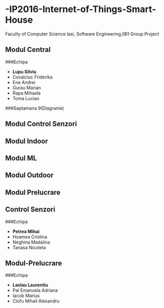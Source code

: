 # -IP2016-Internet-of-Things-Smart-House
Faculty of Computer Science Iasi, Software Engineering,IIB1 Group Project


## Modul Central
###Echipa
+ **Lupu Silviu**
+ Covalciuc Friderika
+ Ene Andrei
+ Gurau Marian
+ Rapa Mihaela
+ Toma Lucian

###Saptamana 9(Diagrame)

## Modul Control Senzori
## Modul Indoor
## Modul ML
## Modul Outdoor
## Modul Prelucrare


## Control Senzori
###Echipa
+ **Petrea Mihai**
+ Hoamea Cristina
+ Neghina Madalina
+ Tanasa Nicoleta


## Modul-Prelucrare
###Echipa
+ **Laslau Laurentiu**
+ Pal Emanuela Adriana
+ Iacob Marius
+ Ciofu Mihail Alexandru


